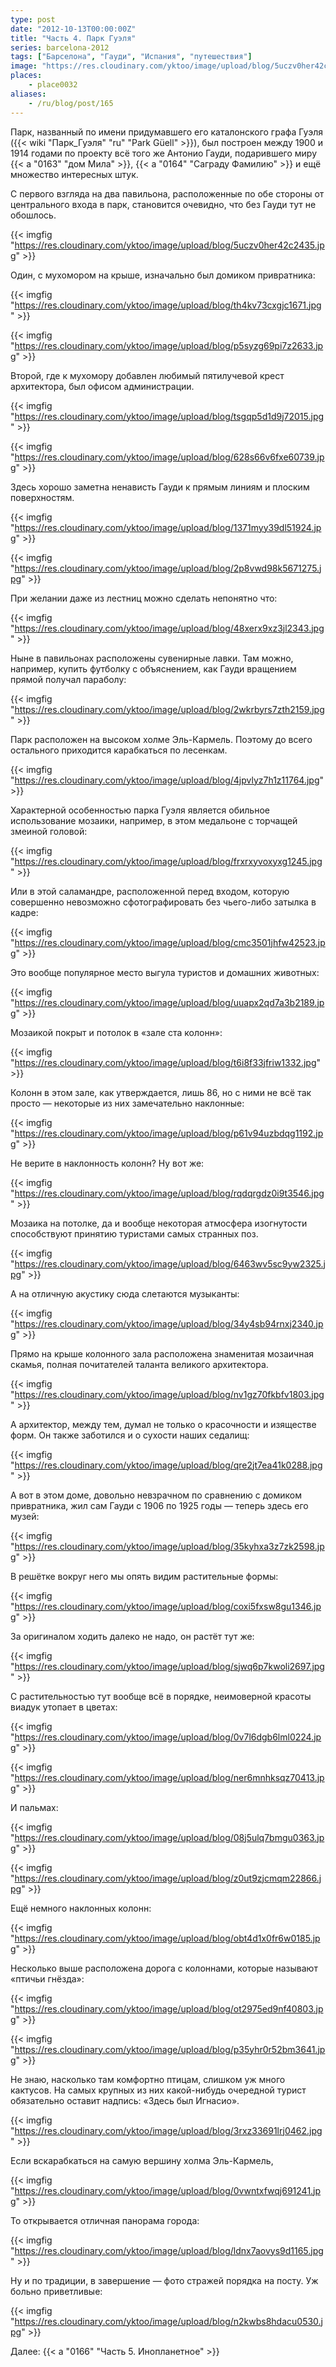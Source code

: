 ```yaml
---
type: post
date: "2012-10-13T00:00:00Z"
title: "Часть 4. Парк Гуэля"
series: barcelona-2012
tags: ["Барселона", "Гауди", "Испания", "путешествия"]
image: "https://res.cloudinary.com/yktoo/image/upload/blog/5uczv0her42c2435.jpg"
places:
    - place0032
aliases:
    - /ru/blog/post/165
---
```


Парк, названный по имени придумавшего его каталонского графа Гуэля ({{< wiki "Парк_Гуэля" "ru" "Park Güell" >}}), был построен между 1900 и 1914 годами по проекту всё того же Антонио Гауди, подарившего миру {{< a "0163" "дом Мила" >}}, {{< a "0164" "Саграду Фамилию" >}} и ещё множество интересных штук.

С первого взгляда на два павильона, расположенные по обе стороны от центрального входа в парк, становится очевидно, что без Гауди тут не обошлось.

{{< imgfig "https://res.cloudinary.com/yktoo/image/upload/blog/5uczv0her42c2435.jpg" >}}

<!--more-->

Один, с мухомором на крыше, изначально был домиком привратника:

{{< imgfig "https://res.cloudinary.com/yktoo/image/upload/blog/th4kv73cxgjc1671.jpg" >}}

{{< imgfig "https://res.cloudinary.com/yktoo/image/upload/blog/p5syzg69pi7z2633.jpg" >}}

Второй, где к мухомору добавлен любимый пятилучевой крест архитектора, был офисом администрации.

{{< imgfig "https://res.cloudinary.com/yktoo/image/upload/blog/tsgqp5d1d9j72015.jpg" >}}

{{< imgfig "https://res.cloudinary.com/yktoo/image/upload/blog/628s66v6fxe60739.jpg" >}}

Здесь хорошо заметна ненависть Гауди к прямым линиям и плоским поверхностям.

{{< imgfig "https://res.cloudinary.com/yktoo/image/upload/blog/1371myy39dl51924.jpg" >}}

{{< imgfig "https://res.cloudinary.com/yktoo/image/upload/blog/2p8vwd98k5671275.jpg" >}}

При желании даже из лестниц можно сделать непонятно что:

{{< imgfig "https://res.cloudinary.com/yktoo/image/upload/blog/48xerx9xz3jl2343.jpg" >}}

Ныне в павильонах расположены сувенирные лавки. Там можно, например, купить футболку с объяснением, как Гауди вращением прямой получал параболу:

{{< imgfig "https://res.cloudinary.com/yktoo/image/upload/blog/2wkrbyrs7zth2159.jpg" >}}

Парк расположен на высоком холме Эль-Кармель. Поэтому до всего остального приходится карабкаться по лесенкам.

{{< imgfig "https://res.cloudinary.com/yktoo/image/upload/blog/4jpvlyz7h1z11764.jpg" >}}

Характерной особенностью парка Гуэля является обильное использование мозаики, например, в этом медальоне с торчащей змеиной головой:

{{< imgfig "https://res.cloudinary.com/yktoo/image/upload/blog/frxrxyvoxyxg1245.jpg" >}}

Или в этой саламандре, расположенной перед входом, которую совершенно невозможно сфотографировать без чьего-либо затылка в кадре:

{{< imgfig "https://res.cloudinary.com/yktoo/image/upload/blog/cmc3501jhfw42523.jpg" >}}

Это вообще популярное место выгула туристов и домашних животных:

{{< imgfig "https://res.cloudinary.com/yktoo/image/upload/blog/uuapx2qd7a3b2189.jpg" >}}

Мозаикой покрыт и потолок в «зале ста колонн»:

{{< imgfig "https://res.cloudinary.com/yktoo/image/upload/blog/t6i8f33jfriw1332.jpg" >}}

Колонн в этом зале, как утверждается, лишь 86, но с ними не всё так просто — некоторые из них замечательно наклонные:

{{< imgfig "https://res.cloudinary.com/yktoo/image/upload/blog/p61v94uzbdqg1192.jpg" >}}

Не верите в наклонность колонн? Ну вот же:

{{< imgfig "https://res.cloudinary.com/yktoo/image/upload/blog/rqdqrgdz0i9t3546.jpg" >}}

Мозаика на потолке, да и вообще некоторая атмосфера изогнутости способствуют принятию туристами самых странных поз.

{{< imgfig "https://res.cloudinary.com/yktoo/image/upload/blog/6463wv5sc9yw2325.jpg" >}}

А на отличную акустику сюда слетаются музыканты:

{{< imgfig "https://res.cloudinary.com/yktoo/image/upload/blog/34y4sb94rnxj2340.jpg" >}}

Прямо на крыше колонного зала расположена знаменитая мозаичная скамья, полная почитателей таланта великого архитектора.

{{< imgfig "https://res.cloudinary.com/yktoo/image/upload/blog/nv1gz70fkbfv1803.jpg" >}}

А архитектор, между тем, думал не только о красочности и изяществе форм. Он также заботился и о сухости наших седалищ:

{{< imgfig "https://res.cloudinary.com/yktoo/image/upload/blog/qre2jt7ea41k0288.jpg" >}}

А вот в этом доме, довольно невзрачном по сравнению с домиком привратника, жил сам Гауди с 1906 по 1925 годы — теперь здесь его музей:

{{< imgfig "https://res.cloudinary.com/yktoo/image/upload/blog/35kyhxa3z7zk2598.jpg" >}}

В решётке вокруг него мы опять видим растительные формы:

{{< imgfig "https://res.cloudinary.com/yktoo/image/upload/blog/coxi5fxsw8gu1346.jpg" >}}

За оригиналом ходить далеко не надо, он растёт тут же:

{{< imgfig "https://res.cloudinary.com/yktoo/image/upload/blog/sjwq6p7kwoli2697.jpg" >}}

С растительностью тут вообще всё в порядке, неимоверной красоты виадук утопает в цветах:

{{< imgfig "https://res.cloudinary.com/yktoo/image/upload/blog/0v7l6dgb6lml0224.jpg" >}}

{{< imgfig "https://res.cloudinary.com/yktoo/image/upload/blog/ner6mnhksqz70413.jpg" >}}

И пальмах:

{{< imgfig "https://res.cloudinary.com/yktoo/image/upload/blog/08j5ulq7bmgu0363.jpg" >}}

{{< imgfig "https://res.cloudinary.com/yktoo/image/upload/blog/z0ut9zjcmqm22866.jpg" >}}

Ещё немного наклонных колонн:

{{< imgfig "https://res.cloudinary.com/yktoo/image/upload/blog/obt4d1x0fr6w0185.jpg" >}}

Несколько выше расположена дорога с колоннами, которые называют «птичьи гнёзда»:

{{< imgfig "https://res.cloudinary.com/yktoo/image/upload/blog/ot2975ed9nf40803.jpg" >}}

{{< imgfig "https://res.cloudinary.com/yktoo/image/upload/blog/p35yhr0r52bm3641.jpg" >}}

Не знаю, насколько там комфортно птицам, слишком уж много кактусов. На самых крупных из них какой-нибудь очередной турист обязательно оставит надпись: «Здесь был Игнасио».

{{< imgfig "https://res.cloudinary.com/yktoo/image/upload/blog/3rxz33691lrj0462.jpg" >}}

Если вскарабкаться на самую вершину холма Эль-Кармель,

{{< imgfig "https://res.cloudinary.com/yktoo/image/upload/blog/0vwntxfwqj691241.jpg" >}}

То открывается отличная панорама города:

{{< imgfig "https://res.cloudinary.com/yktoo/image/upload/blog/ldnx7aovys9d1165.jpg" >}}

Ну и по традиции, в завершение — фото стражей порядка на посту. Уж больно приветливые:

{{< imgfig "https://res.cloudinary.com/yktoo/image/upload/blog/n2kwbs8hdacu0530.jpg" >}}

Далее: {{< a "0166" "Часть 5. Инопланетное" >}}

